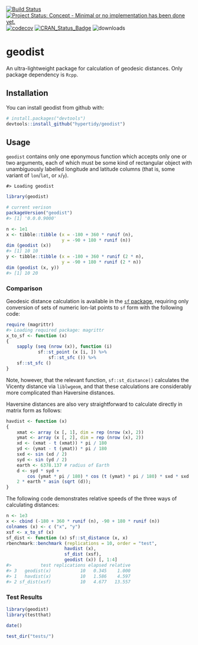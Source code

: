 <!-- README.md is generated from README.Rmd. Please edit that file -->
[![Build
Status](https://travis-ci.org/hypertidy/geodist.svg)](https://travis-ci.org/hypertidy/geodist)
[![Project Status: Concept - Minimal or no implementation has been done
yet.](http://www.repostatus.org/badges/0.1.0/concept.svg)](http://www.repostatus.org/#concept)
[![codecov](https://codecov.io/gh/hypertidy/geodist/branch/master/graph/badge.svg)](https://codecov.io/gh/hypertidy/geodist)
[![CRAN\_Status\_Badge](http://www.r-pkg.org/badges/version/geodist)](http://cran.r-project.org/web/packages/geodist)
![downloads](http://cranlogs.r-pkg.org/badges/grand-total/geodist)

geodist
=======

An ultra-lightweight package for calculation of geodesic distances. Only
package dependency is `Rcpp`.

Installation
------------

You can install geodist from github with:

``` r
# install.packages("devtools")
devtools::install_github("hypertidy/geodist")
```

Usage
-----

`geodist` contains only one eponymous function which accepts only one or
two arguments, each of which must be some kind of rectangular object
with unambiguously labelled longitude and latitude columns (that is,
some variant of `lon`/`lat`, or `x`/`y`).

    #> Loading geodist

``` r
library(geodist)
```

``` r
# current verison
packageVersion("geodist")
#> [1] '0.0.0.9000'
```

``` r
n <- 1e1
x <- tibble::tibble (x = -180 + 360 * runif (n),
                     y = -90 + 180 * runif (n))
dim (geodist (x))
#> [1] 10 10
y <- tibble::tibble (x = -180 + 360 * runif (2 * n),
                     y = -90 + 180 * runif (2 * n))
dim (geodist (x, y))
#> [1] 10 20
```

### Comparison

Geodesic distance calculation is available in the [`sf`
package](https://cran.r-project.org/package=sf), requiring only
conversion of sets of numeric lon-lat points to `sf` form with the
following code:

``` r
require (magrittr)
#> Loading required package: magrittr
x_to_sf <- function (x)
{
    sapply (seq (nrow (x)), function (i)
            sf::st_point (x [i, ]) %>%
                sf::st_sfc ()) %>%
    sf::st_sfc ()
}
```

Note, however, that the relevant function, `sf::st_distance()`
calculates the Vicenty distance via `liblwgeom`, and that these
calculations are considerably more complicated than Haversine distances.

Haversine distances are also very straightforward to calculate directly
in matrix form as follows:

``` r
havdist <- function (x)
{
    xmat <- array (x [, 1], dim = rep (nrow (x), 2))
    ymat <- array (x [, 2], dim = rep (nrow (x), 2))
    xd <- (xmat - t (xmat)) * pi / 180
    yd <- (ymat - t (ymat)) * pi / 180
    sxd <- sin (xd / 2)
    syd <- sin (yd / 2)
    earth <- 6378.137 # radius of Earth
    d <- syd * syd +
        cos (ymat * pi / 180) * cos (t (ymat) * pi / 180) * sxd * sxd
    2 * earth * asin (sqrt (d));
}
```

The following code demonstrates relative speeds of the three ways of
calculating distances:

``` r
n <- 1e3
x <- cbind (-180 + 360 * runif (n), -90 + 180 * runif (n))
colnames (x) <- c ("x", "y")
xsf <- x_to_sf (x)
sf_dist <- function (x) sf::st_distance (x, x)
rbenchmark::benchmark (replications = 10, order = "test",
                      havdist (x),
                      sf_dist (xsf),
                      geodist (x)) [, 1:4]
#>           test replications elapsed relative
#> 3   geodist(x)           10   0.345    1.000
#> 1   havdist(x)           10   1.586    4.597
#> 2 sf_dist(xsf)           10   4.677   13.557
```

### Test Results

``` r
library(geodist)
library(testthat)

date()

test_dir("tests/")
```
